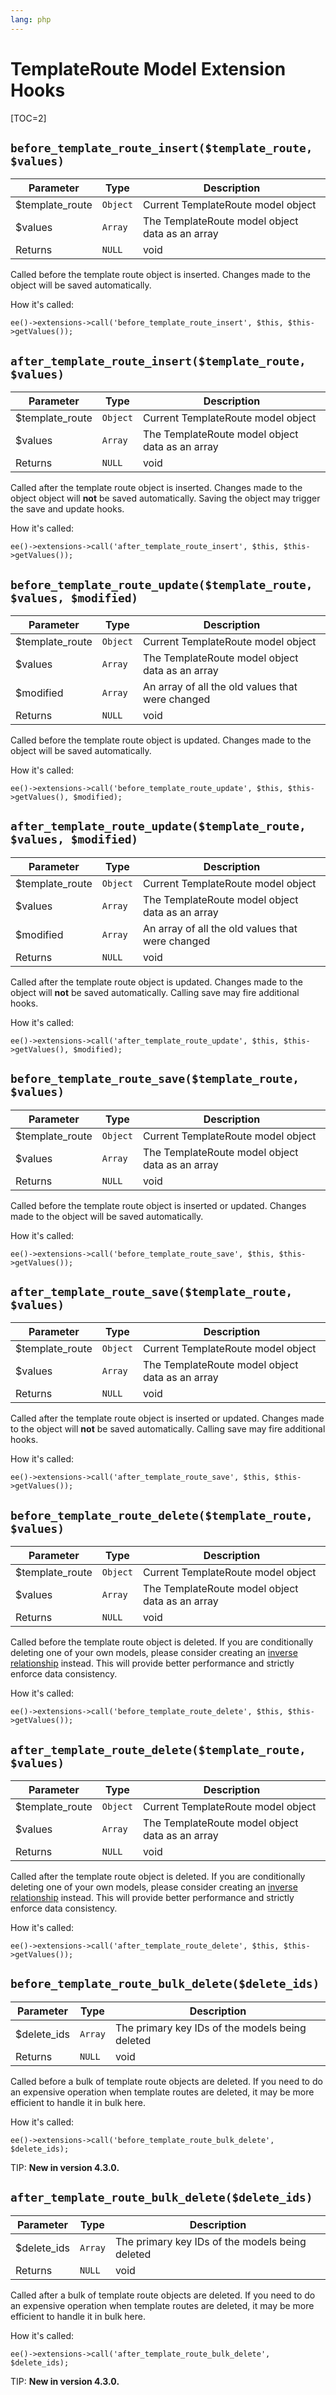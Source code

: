 ```yaml
---
lang: php
---
```


<!--
    This source file is part of the open source project
    ExpressionEngine User Guide (https://github.com/ExpressionEngine/ExpressionEngine-User-Guide)

    @link      https://expressionengine.com/
    @copyright Copyright (c) 2003-2020, Packet Tide, LLC (https://packettide.com)
    @license   https://expressionengine.com/license Licensed under Apache License, Version 2.0
-->

# TemplateRoute Model Extension Hooks

[TOC=2]

## `before_template_route_insert($template_route, $values)`

| Parameter        | Type     | Description                                     |
| ---------------- | -------- | ----------------------------------------------- |
| \$template_route | `Object` | Current TemplateRoute model object              |
| \$values         | `Array`  | The TemplateRoute model object data as an array |
| Returns          | `NULL`   | void                                            |

Called before the template route object is inserted. Changes made to the object will be saved automatically.

How it's called:

    ee()->extensions->call('before_template_route_insert', $this, $this->getValues());

## `after_template_route_insert($template_route, $values)`

| Parameter        | Type     | Description                                     |
| ---------------- | -------- | ----------------------------------------------- |
| \$template_route | `Object` | Current TemplateRoute model object              |
| \$values         | `Array`  | The TemplateRoute model object data as an array |
| Returns          | `NULL`   | void                                            |

Called after the template route object is inserted. Changes made to the object object will **not** be saved automatically. Saving the object may trigger the save and update hooks.

How it's called:

    ee()->extensions->call('after_template_route_insert', $this, $this->getValues());

## `before_template_route_update($template_route, $values, $modified)`

| Parameter        | Type     | Description                                      |
| ---------------- | -------- | ------------------------------------------------ |
| \$template_route | `Object` | Current TemplateRoute model object               |
| \$values         | `Array`  | The TemplateRoute model object data as an array  |
| \$modified       | `Array`  | An array of all the old values that were changed |
| Returns          | `NULL`   | void                                             |

Called before the template route object is updated. Changes made to the object will be saved automatically.

How it's called:

    ee()->extensions->call('before_template_route_update', $this, $this->getValues(), $modified);

## `after_template_route_update($template_route, $values, $modified)`

| Parameter        | Type     | Description                                      |
| ---------------- | -------- | ------------------------------------------------ |
| \$template_route | `Object` | Current TemplateRoute model object               |
| \$values         | `Array`  | The TemplateRoute model object data as an array  |
| \$modified       | `Array`  | An array of all the old values that were changed |
| Returns          | `NULL`   | void                                             |

Called after the template route object is updated. Changes made to the object will **not** be saved automatically. Calling save may fire additional hooks.

How it's called:

    ee()->extensions->call('after_template_route_update', $this, $this->getValues(), $modified);

## `before_template_route_save($template_route, $values)`

| Parameter        | Type     | Description                                     |
| ---------------- | -------- | ----------------------------------------------- |
| \$template_route | `Object` | Current TemplateRoute model object              |
| \$values         | `Array`  | The TemplateRoute model object data as an array |
| Returns          | `NULL`   | void                                            |

Called before the template route object is inserted or updated. Changes made to the object will be saved automatically.

How it's called:

    ee()->extensions->call('before_template_route_save', $this, $this->getValues());

## `after_template_route_save($template_route, $values)`

| Parameter        | Type     | Description                                     |
| ---------------- | -------- | ----------------------------------------------- |
| \$template_route | `Object` | Current TemplateRoute model object              |
| \$values         | `Array`  | The TemplateRoute model object data as an array |
| Returns          | `NULL`   | void                                            |

Called after the template route object is inserted or updated. Changes made to the object will **not** be saved automatically. Calling save may fire additional hooks.

How it's called:

    ee()->extensions->call('after_template_route_save', $this, $this->getValues());

## `before_template_route_delete($template_route, $values)`

| Parameter        | Type     | Description                                     |
| ---------------- | -------- | ----------------------------------------------- |
| \$template_route | `Object` | Current TemplateRoute model object              |
| \$values         | `Array`  | The TemplateRoute model object data as an array |
| Returns          | `NULL`   | void                                            |

Called before the template route object is deleted. If you are conditionally deleting one of your own models, please consider creating an [inverse relationship](development/services/model/relating-models.md#inverse-relationships) instead. This will provide better performance and strictly enforce data consistency.

How it's called:

    ee()->extensions->call('before_template_route_delete', $this, $this->getValues());

## `after_template_route_delete($template_route, $values)`

| Parameter        | Type     | Description                                     |
| ---------------- | -------- | ----------------------------------------------- |
| \$template_route | `Object` | Current TemplateRoute model object              |
| \$values         | `Array`  | The TemplateRoute model object data as an array |
| Returns          | `NULL`   | void                                            |

Called after the template route object is deleted. If you are conditionally deleting one of your own models, please consider creating an [inverse relationship](development/services/model/relating-models.md#inverse-relationships) instead. This will provide better performance and strictly enforce data consistency.

How it's called:

    ee()->extensions->call('after_template_route_delete', $this, $this->getValues());

## `before_template_route_bulk_delete($delete_ids)`

| Parameter    | Type    | Description                                     |
| ------------ | ------- | ----------------------------------------------- |
| \$delete_ids | `Array` | The primary key IDs of the models being deleted |
| Returns      | `NULL`  | void                                            |

Called before a bulk of template route objects are deleted. If you need to do an expensive operation when template routes are deleted, it may be more efficient to handle it in bulk here.

How it's called:

    ee()->extensions->call('before_template_route_bulk_delete', $delete_ids);

TIP: **New in version 4.3.0.**

## `after_template_route_bulk_delete($delete_ids)`

| Parameter    | Type    | Description                                     |
| ------------ | ------- | ----------------------------------------------- |
| \$delete_ids | `Array` | The primary key IDs of the models being deleted |
| Returns      | `NULL`  | void                                            |

Called after a bulk of template route objects are deleted. If you need to do an expensive operation when template routes are deleted, it may be more efficient to handle it in bulk here.

How it's called:

    ee()->extensions->call('after_template_route_bulk_delete', $delete_ids);

TIP: **New in version 4.3.0.**
